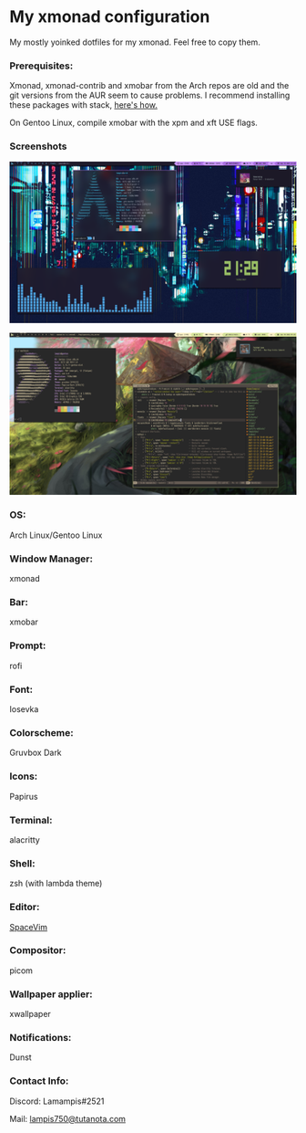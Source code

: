 # My xmonad configuration
 My mostly yoinked dotfiles for my xmonad. Feel free to copy them. 

### Prerequisites: 

 Xmonad, xmonad-contrib and xmobar from the Arch repos are old and the git versions from the AUR seem to cause problems.
I recommend installing these packages with stack, [here's how.](https://brianbuccola.com/how-to-install-xmonad-and-xmobar-via-stack/)

On Gentoo Linux, compile xmobar with the xpm and xft USE flags. 

### Screenshots

![](desktopscreenshot.png)

![](gruvbox2.png)

### OS: 
Arch Linux/Gentoo Linux

### Window Manager: 
xmonad 

### Bar: 
xmobar

### Prompt: 
rofi

### Font: 
Iosevka

### Colorscheme: 
Gruvbox Dark

### Icons: 
Papirus

### Terminal: 
alacritty

### Shell: 
zsh (with lambda theme)

### Editor:
[SpaceVim](https://spacevim.org/)

### Compositor: 
picom

### Wallpaper applier: 
xwallpaper

### Notifications: 
Dunst

### Contact Info:

Discord: Lamampis#2521

Mail: lampis750@tutanota.com
